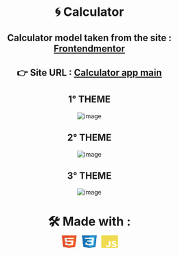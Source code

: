 <div style="display: inline_block" align="center">
<h1>🌀 Calculator </h1>
<h2> Calculator model taken from the site : <a href="https://www.frontendmentor.io/challenges" target="_blank">Frontendmentor</a></h2>
<h2> 👉 Site URL : <a href="https://wizardly-gates-ed8a6e.netlify.app" target="_blank">Calculator app main</a></h2>

  ## 1° THEME</h2>
  ![image](https://user-images.githubusercontent.com/71889483/149131845-a4027010-0148-4749-adf7-88dccc077f94.png)<br>
  ## 2° THEME
  ![image](https://user-images.githubusercontent.com/71889483/149131896-5d19edb5-763c-4fb1-90bc-fb7a63887644.png)<br>
  ## 3° THEME
  ![image](https://user-images.githubusercontent.com/71889483/149131983-b02c05d0-a362-435f-a80c-d40e8cf9007f.png)


  <h1> 🛠 Made with : <br>
  <img align="center" alt="Hashimoto-HTML" height="30" width="40" src="https://raw.githubusercontent.com/devicons/devicon/master/icons/html5/html5-original.svg">
  <img align="center" alt="Hashimoto-CSS" height="30" width="40" src="https://raw.githubusercontent.com/devicons/devicon/master/icons/css3/css3-original.svg">
  <img align="center" alt="Hashimoto-JS" height="30" width="40" src="https://raw.githubusercontent.com/devicons/devicon/master/icons/javascript/javascript-plain.svg">
</div>
